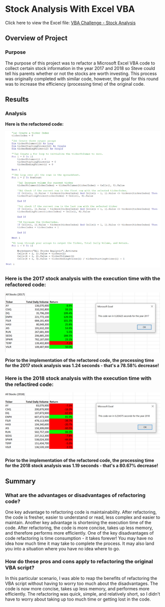 # Stock Analysis With Excel VBA

Click here to view the Excel file: [VBA Challenge - Stock Analysis](VBA_Challenge.xlsm.md)

## Overview of Project

### Purpose
The purpose of this project was to refactor a Microsoft Excel VBA code to collect certain stock information in the year 2017 and 2018 so Steve could tell his parents whether or not the stocks are worth investing. This process was originally completed with similar code, however, the goal for this round was to increase the efficiency (processing time) of the original code.

## Results

### Analysis
**Here is the refactored code:**

![This is an image](https://github.com/dgeroux/Stock-Analysis/blob/main/VBA_Refactored_Code.png)

### **Here is the 2017 stock analysis with the execution time with the refactored code:**

![This is an image](https://github.com/dgeroux/Stock-Analysis/blob/main/VBA_Challenge_2017.png)

**Prior to the implementation of the refactored code, the processing time for the 2017 stock analysis was 1.24 seconds - that's a 78.58% decrease!**

### **Here is the 2018 stock analysis with the execution time with the refactired code:**

![This is an image](https://github.com/dgeroux/Stock-Analysis/blob/main/VBA_Challenge_2018.png)

**Prior to the implementation of the refactored code, the processing time for the 2018 stock analysis was 1.19 seconds - that's a 80.67% decrease!**

## Summary 

### What are the advantages or disadvantages of refactoring code?
One key advantage to refactoring code is maintainability. After refactoring, the code is fresher, easier to understand or read, less complex and easier to maintain. Another key advantage is shortening the execution time of the code. After refactoring, the code is more concise, takes up less memory, and therefore performs more efficiently. One of the key disadvantages of code refactoring is time consumption - it takes forever! You may have no idea how much time it may take to complete the process. It may also land you into a situation where you have no idea where to go.

### How do these pros and cons apply to refactoring the original VBA script?
In this particular scenario, I was able to reap the benefits of refactoring the VBA script without having to worry too much about the disadvantages. The code is now more concise, takes up less memory, and performes more efficiently. The refactoring was quick, simple, and relatively short, so I didn't have to worry about taking up too much time or getting lost in the code.
